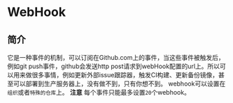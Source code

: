 # WebHook
## 简介
 它是一种事件的机制，可以订阅在Github.com上的事件，当这些事件被触发后，例如git push事件，github会发送http post请求到webHook配置的url上。所以可以用来做很多事情，例如更新外部issue跟踪器，触发CI构建、更新备份镜像，甚至可以部署到生产服务器上，没有做不到，只有你想不到。
 webhook可以设置在`组织`或者`特殊的仓库`上。
 **注意** 每个事件只能最多设置`20`个webhook。
